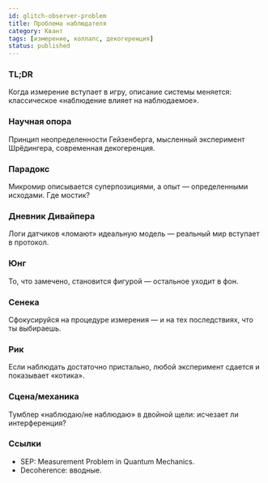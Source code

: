```yaml
---
id: glitch-observer-problem
title: Проблема наблюдателя
category: Квант
tags: [измерение, коллапс, декогеренция]
status: published
---
```


### TL;DR
Когда измерение вступает в игру, описание системы меняется: классическое «наблюдение влияет на наблюдаемое».

### Научная опора
Принцип неопределенности Гейзенберга, мысленный эксперимент Шрёдингера, современная декогеренция.

### Парадокс
Микромир описывается суперпозициями, а опыт — определенными исходами. Где мостик?

### Дневник Дивайпера
Логи датчиков «ломают» идеальную модель — реальный мир вступает в протокол.

### Юнг
То, что замечено, становится фигурой — остальное уходит в фон.

### Сенека
Сфокусируйся на процедуре измерения — и на тех последствиях, что ты выбираешь.

### Рик
Если наблюдать достаточно пристально, любой эксперимент сдается и показывает «котика».

### Сцена/механика
Тумблер «наблюдаю/не наблюдаю» в двойной щели: исчезает ли интерференция?

### Ссылки
- SEP: Measurement Problem in Quantum Mechanics.
- Decoherence: вводные.

